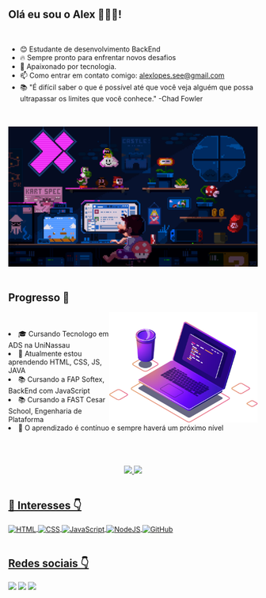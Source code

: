 ## Olá eu sou o Alex 🧑🏻‍💻!
<br>

- 😊 Estudante de desenvolvimento BackEnd
- 🔥 Sempre pronto para enfrentar novos desafios
- 💬 Apaixonado por tecnologia.
- 📫 Como entrar em contato comigo: alexlopes.see@gmail.com
- 📚 "É difícil saber o que é possível até que você veja alguém que possa ultrapassar os limites que você conhece." -Chad Fowler

<br><br>
![c633c20ede82f0e0ced7d570dbe3a1f3](https://raw.githubusercontent.com/alexklenio/alexklenio/main/138322189-2db8df52-9dcb-40a0-88a8-c365466bd33d.gif)
<br><br>

## Progresso 🚀
<img align="right" src="https://raw.githubusercontent.com/alexklenio/alexklenio/main/computer-illustration.png" width="300"/>
<br><br>
<li> 🎓 Cursando Tecnologo em ADS na UniNassau</li>
<li> 🌱 Atualmente estou aprendendo HTML, CSS, JS, JAVA
<li> 📚 Cursando a FAP Softex, BackEnd com JavaScript</li>
<li> 📚 Cursando a FAST Cesar School, Engenharia de Plataforma</li>
<li> 🎯 O aprendizado é contínuo e sempre haverá um próximo nível</li>
<br><br><br>
<br>
<div align="center">
  <a href="https://github.com/alexklenio">
  <img height="180em" src="https://github-readme-stats.vercel.app/api?username=alexklenio&show_icons=true&theme=vue-dark&include_all_commits=true&count_private=true"/>
  <img height="180em" src="https://github-readme-stats.vercel.app/api/top-langs/?username=alexklenio&layout=compact&langs_count=7&theme=vue-dark"/>
</div>
<br>
    
## 🔮 Interesses 👇

<div align="left>
    <img align="center" height="30" width="40" alt="Java" src="https://cdn.jsdelivr.net/gh/devicons/devicon/icons/java/java-original.svg">
    <img align="center" height="30" width="40" alt="HTML" src="https://cdn.jsdelivr.net/gh/devicons/devicon/icons/html5/html5-original.svg">
    <img align="center" height="30" width="40" alt="CSS" src="https://cdn.jsdelivr.net/gh/devicons/devicon/icons/css3/css3-original.svg">
    <img align="center" height="30" width="40" alt="JavaScript" src="https://cdn.jsdelivr.net/gh/devicons/devicon/icons/javascript/javascript-original.svg">
   <img align="center" height="30" width="40" alt="NodeJS" src="https://camo.githubusercontent.com/900baefb89e187c8b32cdbb3b440d1502fe8f30a1a335cc5dc5868af0142f8b1/68747470733a2f2f63646e2e6a7364656c6976722e6e65742f67682f64657669636f6e732f64657669636f6e2f69636f6e732f6e6f64656a732f6e6f64656a732d6f726967696e616c2e737667">
  <img align="center" height="30" width="40" alt="GitHub" src="[https://cdn.jsdelivr.net/gh/devicons/devicon/icons/javascript/javascript-original.svg](https://camo.githubusercontent.com/fbfcb9e3dc648adc93bef37c718db16c52f617ad055a26de6dc3c21865c3321d/68747470733a2f2f7777772e766563746f726c6f676f2e7a6f6e652f6c6f676f732f6769742d73636d2f6769742d73636d2d69636f6e2e737667)">
    </div>
<br>

 ## Redes sociais 👇
<div align="left"> 
  <a href="https://br.linkedin.com/in/alex-lopes-02294b22" target="_blank"><img src="https://img.shields.io/badge/-LinkedIn-%230077B5?style=for-the-badge&logo=linkedin&logoColor=white"></a>
  <a href = "mailto:alexlopes.see@gmail.com" target="_blank"><img src="https://img.shields.io/badge/-Gmail-%23333?style=for-the-badge&logo=gmail&logoColor=white"></a>
  <a href="https://instagram.com/lopes.1986" target="_blank"><img src="https://img.shields.io/badge/-Instagram-%23E4405F?style=for-the-badge&logo=instagram&logoColor=white"></a>
</div>
